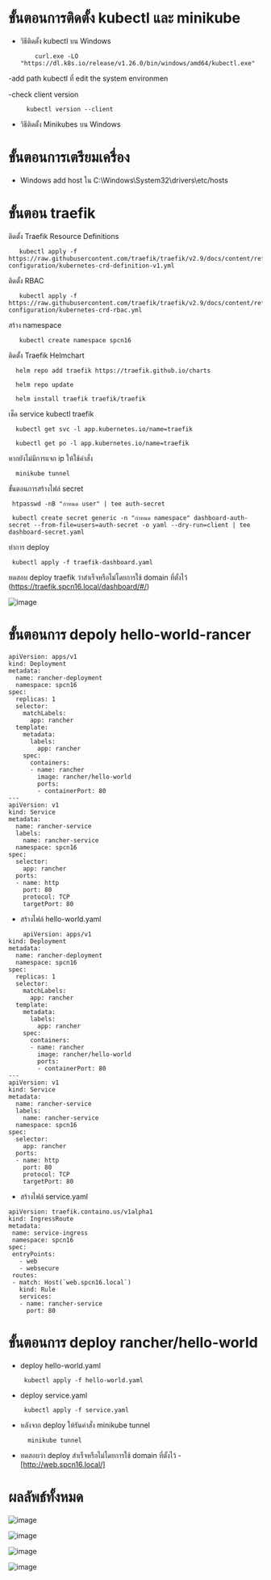 # ขั้นตอนการติดตั้ง kubectl และ minikube

* วิธีติดตั้ง kubectl บน Windows

          curl.exe -LO "https://dl.k8s.io/release/v1.26.0/bin/windows/amd64/kubectl.exe"
 
 -add path kubectl ที่ edit the system environmen
 
 -check client version

         kubectl version --client
         
* วิธีติดตั้ง Minikubes บน Windows       

# ขั้นตอนการเตรียมเครื่อง

* Windows add host ใน C:\Windows\System32\drivers\etc/hosts

# ขั้นตอน traefik

ติดตั้ง Traefik Resource Definitions

       kubectl apply -f https://raw.githubusercontent.com/traefik/traefik/v2.9/docs/content/reference/dynamic-configuration/kubernetes-crd-definition-v1.yml

ติดตั้ง RBAC 
 
       kubectl apply -f https://raw.githubusercontent.com/traefik/traefik/v2.9/docs/content/reference/dynamic-configuration/kubernetes-crd-rbac.yml
       
สร้าง namespace

       kubectl create namespace spcn16
       
ติดตั้ง Traefik Helmchart

      helm repo add traefik https://traefik.github.io/charts
      
      helm repo update
      
      helm install traefik traefik/traefik
      
เช็ค service kubectl traefik 

      kubectl get svc -l app.kubernetes.io/name=traefik
      
      kubectl get po -l app.kubernetes.io/name=traefik

หากยังไม่มีการแจก ip ให้ใช้คำสั่ง

      minikube tunnel
      
ขั้นตอนการสร้างไฟล์ secret    

     htpasswd -nB "กำหนด user" | tee auth-secret
     
     kubectl create secret generic -n "กำหนด namespace" dashboard-auth-secret --from-file=users=auth-secret -o yaml --dry-run=client | tee dashboard-secret.yaml 
     
ทำการ deploy

     kubectl apply -f traefik-dashboard.yaml
     
ทดสอบ deploy traefik ว่าสำเร็จหรือไม่โดยการใช้ domain ที่ตั้งไว้ (https://traefik.spcn16.local/dashboard/#/) 

![image](https://user-images.githubusercontent.com/119166253/226190453-a1f01cd4-e27e-4436-abc7-cd53ce3b0c6d.png)

# ขั้นตอนการ depoly hello-world-rancer

```
apiVersion: apps/v1
kind: Deployment
metadata:
  name: rancher-deployment
  namespace: spcn16
spec:
  replicas: 1
  selector:
    matchLabels:
      app: rancher
  template:
    metadata:
      labels:
        app: rancher
    spec:
      containers:
      - name: rancher
        image: rancher/hello-world
        ports:
        - containerPort: 80
---
apiVersion: v1
kind: Service
metadata:
  name: rancher-service
  labels:
    name: rancher-service
  namespace: spcn16
spec:
  selector:
    app: rancher
  ports:
  - name: http
    port: 80
    protocol: TCP
    targetPort: 80
```

* สร้างไฟล์ hello-world.yaml
```
    apiVersion: apps/v1
kind: Deployment
metadata:
  name: rancher-deployment
  namespace: spcn16
spec:
  replicas: 1
  selector:
    matchLabels:
      app: rancher
  template:
    metadata:
      labels:
        app: rancher
    spec:
      containers:
      - name: rancher
        image: rancher/hello-world
        ports:
        - containerPort: 80
---
apiVersion: v1
kind: Service
metadata:
  name: rancher-service
  labels:
    name: rancher-service
  namespace: spcn16
spec:
  selector:
    app: rancher
  ports:
  - name: http
    port: 80
    protocol: TCP
    targetPort: 80
 ```
 
 
 * สร้างไฟล์ service.yaml
 ```
apiVersion: traefik.containo.us/v1alpha1
kind: IngressRoute
metadata:
  name: service-ingress
  namespace: spcn16
spec:
  entryPoints:
    - web
    - websecure
  routes:
  - match: Host(`web.spcn16.local`)
    kind: Rule
    services:
    - name: rancher-service
      port: 80
```




# ขั้นตอนการ deploy rancher/hello-world

* deploy hello-world.yaml
 
       kubectl apply -f hello-world.yaml
    
* deploy service.yaml

       kubectl apply -f service.yaml
    
* หลังจาก deploy ให้รันคำสั่ง minikube tunnel

        minikube tunnel
    
* ทดสอบว่า deploy สำเร็จหรือไม่โดยการใช้ domain ที่ตั้งไว้ -[http://web.spcn16.local/]


# ผลลัพธ์ทั้งหมด

![image](https://user-images.githubusercontent.com/119166253/226194504-e2ed36e8-2f03-4679-a548-7f6207a6afe4.png)

![image](https://user-images.githubusercontent.com/119166253/226190453-a1f01cd4-e27e-4436-abc7-cd53ce3b0c6d.png) 

![image](https://user-images.githubusercontent.com/119166253/226194534-cd80ff2b-dc8a-4bfa-8008-69b757a9a0d8.png)

![image](https://user-images.githubusercontent.com/119166253/226193916-dd0cefcf-faf3-4adf-96c8-e64961ea2216.png)
